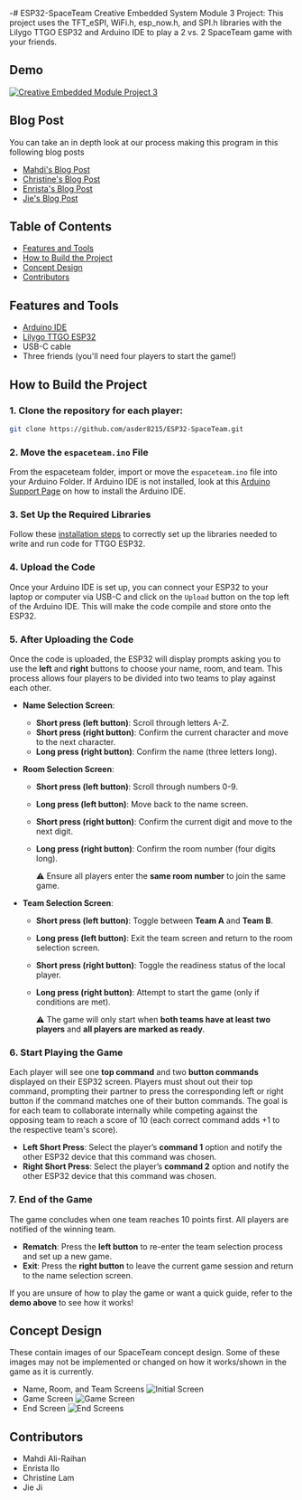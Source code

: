 -# ESP32-SpaceTeam
Creative Embedded System Module 3 Project: This project uses the TFT_eSPI, WiFi.h, esp_now.h, and SPI.h libraries with the Lilygo TTGO ESP32 and Arduino IDE to play a 2 vs. 2 SpaceTeam game with your friends.

## Demo
[![Creative Embedded Module Project 3](http://img.youtube.com/vi/E0GkIxMT4ik/0.jpg)](https://youtu.be/E0GkIxMT4ik)

## Blog Post

You can take an in depth look at our process making this program in this following blog posts
- [Mahdi's Blog Post](https://chambray-dragon-de5.notion.site/2v2-ESP32-Spaceteam-144c917d299b8060b59de96814556e25?pvs=73)
- [Christine's Blog Post](https://gusty-tail-7d3.notion.site/SpaceTeam-1445621b054b804f8a08f787a8b950fb?pvs=74)
- [Enrista's Blog Post](https://flashy-tellurium-248.notion.site/Module-3-Distributed-Systems-14469c37328680c6b641c40c72db47d1?pvs=73)
- [Jie's Blog Post](https://medium.com/@jj3291/2-vs-2-spaceteam-game-fe7c9134ec4b)

## Table of Contents

- [Features and Tools](#features-and-tools)
- [How to Build the Project](#how-to-build-the-project)
- [Concept Design](#concept-design)
- [Contributors](#contributors)

## Features and Tools

- [Arduino IDE](https://support.arduino.cc/hc/en-us/articles/360019833020-Download-and-install-Arduino-IDE)
- [Lilygo TTGO ESP32](https://www.amazon.com/LILYGO-T-Display-Arduino-Development-CH9102F/dp/B099MPFJ9M?th=1)
- USB-C cable
- Three friends (you'll need four players to start the game!)

## How to Build the Project 

### 1. Clone the repository for each player:

   ```bash
   git clone https://github.com/asder8215/ESP32-SpaceTeam.git
   ```
### 2. Move the `espaceteam.ino` File
    
From the espaceteam folder, import or move the `espaceteam.ino` file into your Arduino Folder.
If Arduino IDE is not installed, look at this [Arduino Support Page](https://support.arduino.cc/hc/en-us/articles/360019833020-Download-and-install-Arduino-IDE) on how to install the Arduino IDE.

### 3. Set Up the Required Libraries

Follow these [installation steps](https://coms3930.notion.site/Lab-1-TFT-Display-a53b9c10137a4d95b22d301ec6009a94) to correctly set up the libraries needed to write and run code for TTGO ESP32.

### 4. Upload the Code
Once your Arduino IDE is set up, you can connect your ESP32 to your laptop or computer via USB-C and click on the `Upload` button on the top left of the Arduino IDE. This will make the code compile and store onto the ESP32.

### 5. After Uploading the Code

Once the code is uploaded, the ESP32 will display prompts asking you to use the **left** and **right** buttons to choose your name, room, and team. This process allows four players to be divided into two teams to play against each other.

- **Name Selection Screen**:
  - **Short press (left button)**: Scroll through letters A-Z.
  - **Short press (right button)**: Confirm the current character and move to the next character.
  - **Long press (right button)**: Confirm the name (three letters long).

- **Room Selection Screen**:
  - **Short press (left button)**: Scroll through numbers 0-9.
  - **Long press (left button)**: Move back to the name screen.
  - **Short press (right button)**: Confirm the current digit and move to the next digit.
  - **Long press (right button)**: Confirm the room number (four digits long).  

    ⚠️ Ensure all players enter the **same room number** to join the same game.

- **Team Selection Screen**:
  - **Short press (left button)**: Toggle between **Team A** and **Team B**.
  - **Long press (left button)**: Exit the team screen and return to the room selection screen.
  - **Short press (right button)**: Toggle the readiness status of the local player.
  - **Long press (right button)**: Attempt to start the game (only if conditions are met).  

    ⚠️ The game will only start when **both teams have at least two players** and **all players are marked as ready**.

### 6. Start Playing the Game

Each player will see one **top command** and two **button commands** displayed on their ESP32 screen. Players must shout out their top command, prompting their partner to press the corresponding left or right button if the command matches one of their button commands. The goal is for each team to collaborate internally while competing against the opposing team to reach a score of 10 (each correct command adds +1 to the respective team's score).

- **Left Short Press**: Select the player’s **command 1** option and notify the other ESP32 device that this command was chosen.  
- **Right Short Press**: Select the player’s **command 2** option and notify the other ESP32 device that this command was chosen.

### 7. End of the Game

The game concludes when one team reaches 10 points first. All players are notified of the winning team.

- **Rematch**: Press the **left button** to re-enter the team selection process and set up a new game.  
- **Exit**: Press the **right button** to leave the current game session and return to the name selection screen.

If you are unsure of how to play the game or want a quick guide, refer to the **demo above** to see how it works!

## Concept Design

These contain images of our SpaceTeam concept design. Some of these images may not be implemented or changed on how it works/shown in the game as it is currently.

- Name, Room, and Team Screens
![Initial Screen](images/initial_screen.jpg)
- Game Screen
![Game Screen](images/game_screen.jpg)
- End Screen
![End Screens](images/end_screen.jpg)

## Contributors

- Mahdi Ali-Raihan
- Enrista Ilo
- Christine Lam
- Jie Ji
